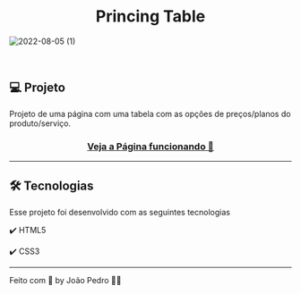 <h1 align="center">
  Princing Table 
</h1>

![2022-08-05 (1)](https://user-images.githubusercontent.com/93893533/183124100-2f397b27-bf21-4c86-9f6f-87b47ad246f2.png)

<br />

## 💻 Projeto

Projeto de uma página com uma tabela com as opções de preços/planos do produto/serviço.

 <h3 align="center"><a href="https://johnpetros.github.io/pricing-table/">Veja a Página funcionando 👀</a></h3>

<hr>

## 🛠️ Tecnologias

Esse projeto foi desenvolvido com as seguintes tecnologias

✔️ HTML5

✔️ CSS3

---

Feito com 💜 by João Pedro 👋🏻